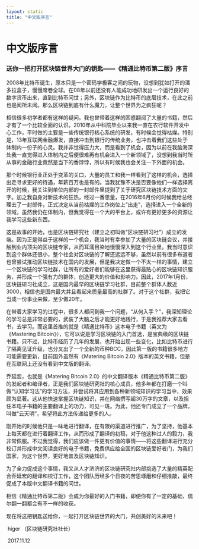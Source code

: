 ```yaml
---
layout: static
title: "中文版序言"
---
```


# 中文版序言

### 送你一把打开区块链世界大门的钥匙——《精通比特币第二版》序言

2008年比特币诞生，原本只是一个密码学极客之间的玩物，没想到犹如打开的潘多拉盒子，慢慢席卷全球。在08年以前还没有人能成功地研发出一个运行良好的数字货币出来，直到比特币问世；另外，区块链作为比特币的底层技术，在此之前也是闻所未闻。那么区块链到底有什么魔力，让整个世界为之疯狂呢？

相信很多初学者都有这样的疑问。我也曾带着这样的困惑翻阅了大量的书籍，然后才有了一个比较全面的认识。2010年从中科院毕业以来我一直在农行软件开发中心工作，平时做的主要是一些传统银行核心系统的研发，有时候会觉得枯燥。特别是，13年互联网金融爆发，直接冲击到银行的传统业务，也冲击着我们这些处于体制内一份子的心灵。我并非觉得压力大，而是看到了机会，因为以前在我脑海深处我一直觉得进入体制内之后便很难再有机会进入一个新领域了，没想到我当时所从事的金融行业竟然是当下的香饽饽，所以有时候我也会关注一下外面的机会。

那个时候银行业正处于变革的关口，大量的员工和我一样看到了这样的机会，选择出走寻求更好的待遇，年薪百万也是有的。当我犹豫不决是否要像他们一样选择离开的时候，我关注到单位内部的一封邮件里提到了关于研究区块链技术方面的文字。加之我自身对新技术的狂热，经过一番思量，在2016年6月份的时候我给总经理去了一封邮件，正式决定从当前枯燥的工作岗位上“出走”，选择进入一个全新的领域，虽然我仍在体制内，但我觉得在一个大的平台上，或许有更好更多的资源让我学习这些新东西。

这是故事的开始，也是区块链研究社（建立之初叫做“区块链研习社”）成立的发端。因为正是得益于这样的一个机会，我当时有幸参加了大量的区块链会议，并接触到业内顶尖的区块链专家，从而耳濡目染地慢慢深入到这个行业里。我当时意识到这个群体还很小，整个社会对区块链的了解还远远不够，虽然以前有很多布道者也曾尝试推动区块链技术在国内的发展，但是我决定做一个不太一样的事情，建立一个区块链的学习社群，让所有的爱好者们能够在这里获得最贴心的区块链知识服务，并形成一个强有力的群体，创造更大的价值和影响力。因此，2017年1月份，区块链研习社成立，这是国内最早的区块链学习社群，目前整个群体人数近3000，相信也是国内最大并且看起来质量最高的社群了。对于这个社群，我把它当成一份事业来做，至少做20年。

在带着大家学习的过程中，很多人都问到我一个问题，“从何入手？”，我深知理论的学习总是非常必要的，武装了大脑之后才能更好地践行，于是我推荐大家去看书，去学习。而这里首推的就是《精通比特币》这本电子书籍（英文为《Mastering Bitcoin》），它可以说是学习区块链的入门首选，是宝典级的区块链书籍。只不过，比特币经历了几年的发展，也开始出现一些变化，比如比特币进行了隔离见证升级，也分叉出了一个全新的币种BCC，因此第一版的书籍很多地方可能需要更新，目前国外虽然有《Matering Bitcoin 2.0》版本的英文书籍，但是在互联网上还没有看到中文版的翻译。

乔延宏，也就是《Matering Bitcoin 2.0》的中文翻译版本《精通比特币第二版》的发起者和编译者，正是我们区块链研究社的核心成员，他多年都在打磨一个叫做“认知学习法”的学习方法，并尝试将其应用到各种新领域知识的学习当中，效果颇为显著。这从他快速掌握区块链知识，并在网络撰写超30万字的文章，以及担任本电子书籍的主要翻译上的功力，可见一斑。为此，他还专门成立了一个品牌，叫做“云天明”，希望将此方法传递给更多的人。

刚开始的时候他只是一味地进行翻译，在有限的渠道进行推广，为了坚持，他基本上每天都在进行着翻译工作，从而形成了翻译的初稿，对于他这种过人的毅力，我非常佩服。不过我觉得，我们应该做一件更有价值的事情——将这些翻译进行充分校订并形成中文阅读良好的电子书籍，免费供应给全国的区块链爱好者门，为我们国家，为这个世界，更好地普及区块链知识。

为了全力促成这个事情，我又从人才济济的区块链研究社内部挑选了大量的精英配合乔延宏的翻译和校订工作，这个团队历经多个日夜的苦思琢磨和仔细推敲，最终促成了本版中文翻译书籍的问世。

相信《精通比特币第二版》会成为你最好的入门书籍，即便你有了一定的基础，偶尔翻一翻都会有不一样的收获。

现在将这把钥匙送给你，一起打开区块链世界的大门，共创美好的未来吧！



​                                                                                                                            higer （区块链研究社社长）

​                                                                                                                                               2017.11.12